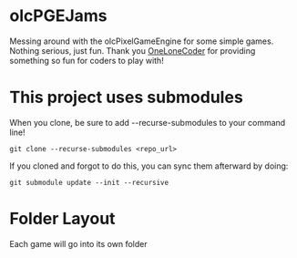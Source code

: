 # olcPGEJams
Messing around with the olcPixelGameEngine for some simple games.  Nothing serious, just fun.
Thank you [OneLoneCoder](https://github.com/OneLoneCoder/olcPixelGameEngine) for providing something so fun for coders to play with!

# This project uses submodules
When you clone, be sure to add --recurse-submodules to your command line!
```
git clone --recurse-submodules <repo_url>
```

If you cloned and forgot to do this, you can sync them afterward by doing:
```
git submodule update --init --recursive
```

# Folder Layout
Each game will go into its own folder